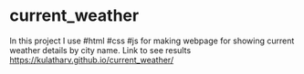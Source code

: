 # current_weather
In this project I use #html #css #js for making webpage for showing current weather details by city name.
Link to see results
https://kulatharv.github.io/current_weather/

